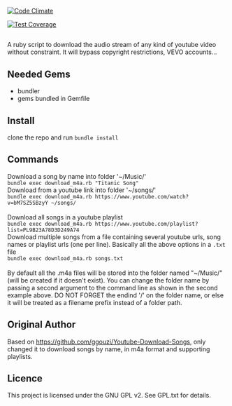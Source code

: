 [![Code Climate](https://codeclimate.com/github/heavenstudio/ytsongdw/badges/gpa.svg)](https://codeclimate.com/github/heavenstudio/ytsongdw)

[![Test Coverage](https://codeclimate.com/github/heavenstudio/ytsongdw/badges/coverage.svg)](https://codeclimate.com/github/heavenstudio/ytsongdw/coverage)

##

A ruby script to download the audio stream of any kind of youtube video without constraint.
It will bypass copyright restrictions, VEVO accounts...

## Needed Gems
- bundler
- gems bundled in Gemfile

## Install
clone the repo and run `bundle install`

## Commands
Download a song by name into folder '~/Music/'<br/>
`bundle exec download_m4a.rb "Titanic Song"`<br/>
Download from a youtube link into folder '~/songs/'<br/>
`bundle exec download_m4a.rb https://www.youtube.com/watch?v=bM7SZ5SBzyY ~/songs/`<br/>
<br/>
Download all songs in a youtube playlist<br/>
`bundle exec download_m4a.rb https://www.youtube.com/playlist?list=PL9B23A78D3D249A74`<br/>
Download multiple songs from a file containing several youtube urls, song names or playlist urls (one per line). Basically all the above options in a `.txt` file<br/>
`bundle exec download_m4a.rb songs.txt`<br/>
<br/>
By default all the .m4a files will be stored into the folder named "~/Music/" (will be created if it doesn't exist). You can change the folder name by passing a second argument to the command line as shown in the second example above. DO NOT FORGET the endind '/' on the folder name, or else it will be treated as a filename prefix instead of a folder path.

## Original Author
Based on https://github.com/ggouzi/Youtube-Download-Songs, only changed it to download songs by name, in m4a format and supporting playlists.

## Licence
This project is licensed under the GNU GPL v2. See GPL.txt for details.

